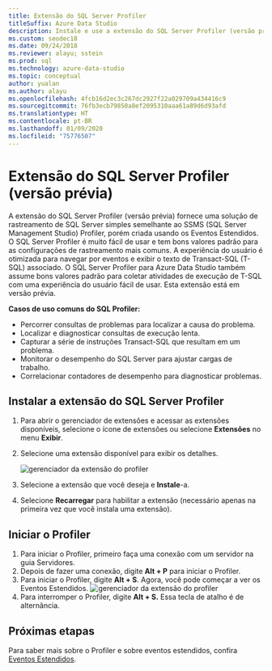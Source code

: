 ```yaml
---
title: Extensão do SQL Server Profiler
titleSuffix: Azure Data Studio
description: Instale e use a extensão do SQL Server Profiler (versão prévia) para o Azure Data Studio
ms.custom: seodec18
ms.date: 09/24/2018
ms.reviewer: alayu; sstein
ms.prod: sql
ms.technology: azure-data-studio
ms.topic: conceptual
author: yualan
ms.author: alayu
ms.openlocfilehash: 4fcb16d2ec3c267dc2927f22a029709a434416c9
ms.sourcegitcommit: 76fb3ecb79850a8ef2095310aaa61a89d6d93afd
ms.translationtype: HT
ms.contentlocale: pt-BR
ms.lasthandoff: 01/09/2020
ms.locfileid: "75776507"
---
```

# <a name="sql-server-profiler-extension-preview"></a>Extensão do SQL Server Profiler (versão prévia)

A extensão do SQL Server Profiler (versão prévia) fornece uma solução de rastreamento de SQL Server simples semelhante ao SSMS (SQL Server Management Studio) Profiler, porém criada usando os Eventos Estendidos. O SQL Server Profiler é muito fácil de usar e tem bons valores padrão para as configurações de rastreamento mais comuns. A experiência do usuário é otimizada para navegar por eventos e exibir o texto de Transact-SQL (T-SQL) associado. O SQL Server Profiler para Azure Data Studio também assume bons valores padrão para coletar atividades de execução de T-SQL com uma experiência do usuário fácil de usar. Esta extensão está em versão prévia.

**Casos de uso comuns do SQL Profiler:**

- Percorrer consultas de problemas para localizar a causa do problema.
- Localizar e diagnosticar consultas de execução lenta.
- Capturar a série de instruções Transact-SQL que resultam em um problema.
- Monitorar o desempenho do SQL Server para ajustar cargas de trabalho.
- Correlacionar contadores de desempenho para diagnosticar problemas.


## <a name="install-the-sql-server-profiler-extension"></a>Instalar a extensão do SQL Server Profiler

1. Para abrir o gerenciador de extensões e acessar as extensões disponíveis, selecione o ícone de extensões ou selecione **Extensões** no menu **Exibir**.
2. Selecione uma extensão disponível para exibir os detalhes.

   ![gerenciador da extensão do profiler](media/extensions/sql-server-profiler-extension/profiler-extension.png)

1. Selecione a extensão que você deseja e **Instale**-a.
2. Selecione **Recarregar** para habilitar a extensão (necessário apenas na primeira vez que você instala uma extensão).

## <a name="start-profiler"></a>Iniciar o Profiler

1. Para iniciar o Profiler, primeiro faça uma conexão com um servidor na guia Servidores.
2. Depois de fazer uma conexão, digite **Alt + P** para iniciar o Profiler.
3. Para iniciar o Profiler, digite **Alt + S**. Agora, você pode começar a ver os Eventos Estendidos.
    ![gerenciador da extensão do profiler](media/extensions/sql-server-profiler-extension/view-profiler.png)    
1. Para interromper o Profiler, digite **Alt + S.** Essa tecla de atalho é de alternância.

## <a name="next-steps"></a>Próximas etapas

Para saber mais sobre o Profiler e sobre eventos estendidos, confira [Eventos Estendidos](https://docs.microsoft.com/sql/relational-databases/extended-events/extended-events).






